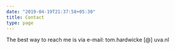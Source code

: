 ```yaml
---
date: "2019-04-19T21:37:58+05:30"
title: Contact
type: page
---
```


The best way to reach me is via e-mail: tom.hardwicke [@] uva.nl
